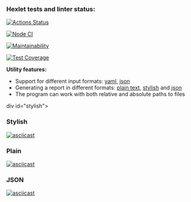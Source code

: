 ### Hexlet tests and linter status:
[![Actions Status](https://github.com/artm73/frontend-project-lvl2/workflows/hexlet-check/badge.svg)](https://github.com/artm73/frontend-project-lvl2/actions)

[![Node CI](https://github.com/artm73/frontend-project-lvl2/actions/workflows/nodejs.yml/badge.svg?branch=main)](https://github.com/artm73/frontend-project-lvl2/actions/workflows/nodejs.yml)

[![Maintainability](https://api.codeclimate.com/v1/badges/fc39330e49db753eef22/maintainability)](https://codeclimate.com/github/artm73/frontend-project-lvl2/maintainability)

[![Test Coverage](https://api.codeclimate.com/v1/badges/fc39330e49db753eef22/test_coverage)](https://codeclimate.com/github/artm73/frontend-project-lvl2/test_coverage)

**Utility features:**

- Support for different input formats: <a href="#yaml">yaml</a>, <a href="#json">json</a>
- Generating a report in different formats: <a href="#plain">plain text</a>, <a href="#stylish">stylish</a> and <a href="#json-formatter">json</a>
- The program can work with both relative and absolute paths to files

div id="stylish">
    <h3>Stylish</h3>
</div>

[![asciicast](https://asciinema.org/a/uOIdHaXrUxaNVLzEeRvYeEJtX.svg)](https://asciinema.org/a/uOIdHaXrUxaNVLzEeRvYeEJtX)

<div id="plain">
    <h3>Plain</h3>
</div>

[![asciicast](https://asciinema.org/a/464786.svg)](https://asciinema.org/a/464786)
<div id="json-formatter">
    <h3>JSON</h3>
</div>

[![asciicast](https://asciinema.org/a/464787.svg)](https://asciinema.org/a/464787)
